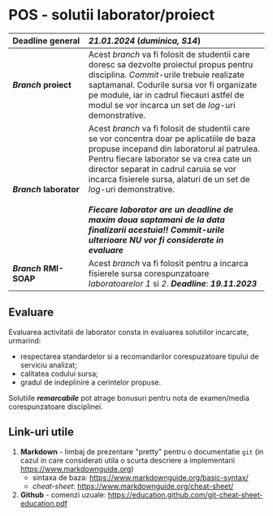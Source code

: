 # POS - solutii laborator/proiect

| **Deadline&nbsp;general** | **_21.01.2024_** (_duminica, S14_) |
| :--- | :--- |
| **_Branch_ proiect** | Acest _branch_ va fi folosit de studentii care doresc sa dezvolte proiectul propus pentru disciplina. _Commit_-urile trebuie realizate saptamanal. Codurile sursa vor fi organizate pe module, iar in cadrul fiecauri astfel de modul se vor incarca un set de _log_-uri demonstrative. |
| **_Branch_&nbsp;laborator** | Acest _branch_ va fi folosit de studentii care se vor concentra doar pe aplicatiile de baza propuse incepand din laboratorul al patrulea. Pentru fiecare laborator se va crea cate un director separat in cadrul caruia se vor incarca fisierele sursa, alaturi de un set de _log_-uri demonstrative.<br/><br/>**_Fiecare laborator are un deadline de maxim doua saptamani de la data finalizarii acestuia!! Commit-urile ulterioare NU vor fi considerate in evaluare_** |
| **_Branch_&nbsp;RMI-SOAP** | Acest _branch_ va fi folosit pentru a incarca fisierele sursa corespunzatoare _laboratoarelor 1_ si _2_. **_Deadline_**: **_19.11.2023_** |

## Evaluare

Evaluarea activitatii de laborator consta in evaluarea solutiilor incarcate, urmarind:

- respectarea standardelor si a recomandarilor corespuzatoare tipului de serviciu analizat;
- calitatea codului sursa;
- gradul de indeplinire a cerintelor propuse.

Solutiile **_remarcabile_** pot atrage bonusuri pentru nota de examen/media corespunzatoare disciplinei.

## Link-uri utile

1. **Markdown** - limbaj de prezentare "pretty" pentru o documentatie `git` (in cazul in care considerati utila o scurta descriere a implementarii <https://www.markdownguide.org>)
	- sintaxa de baza: <https://www.markdownguide.org/basic-syntax/>
	- _cheat-sheet_: <https://www.markdownguide.org/cheat-sheet/>
2. **Github** - comenzi uzuale: <https://education.github.com/git-cheat-sheet-education.pdf>
